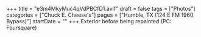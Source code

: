 +++
title = "e3m4MkyMuc4qVdPBCfD1.avif"
draft = false
tags = ["Photos"]
categories = ["Chuck E. Cheese's"]
pages = ["Humble, TX (124 E FM 1960 Bypass)"]
startDate = ""
+++
Exterior before being repainted (PC: Foursquare)
